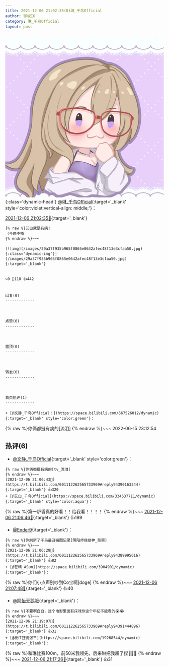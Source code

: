 ```yaml
---
title: 2021-12-06 21:02:35(0)琳_千鸟Official
author: 御坂IO
category: 琳_千鸟Official
layout: post
---
```


![img](/images/c0a88f85ebd0d056f37b114e0748e69556c8b488.jpg){:class='dynamic-head'}
[@琳_千鸟Official](https://space.bilibili.com/1620923329/dynamic){:target='_blank' style='color:violet;vertical-align: middle;'}：

[2021-12-06 21:02:35🔗](https://t.bilibili.com/601112262565733969){:target='_blank'}

~~~
{% raw %}艾白就是有病！
（今晚不播
{% endraw %}~~~

[![img](/images/29a37f935b965f0865e0642afec48f13e3cfaa50.jpg){:class='dynamic-img'}](/images/29a37f935b965f0865e0642afec48f13e3cfaa50.jpg){:target='_blank'}


↪️0 💬118 👍442


回复(0)
-------------



点赞(0)
-------------



置顶(0)
-------------



转发(0)
-------------



首页热评(1)
-------------

+ [@文静_千鸟Official：](https://space.bilibili.com/667526012/dynamic){:target='_blank' style='color:green'}：
~~~
{% raw %}你俩都挺有病的[流泪]
{% endraw %}~~~
2022-06-15 23:12:54


热评(6)
-------------

+ [@文静_千鸟Official](https://space.bilibili.com/667526012/dynamic){:target='_blank' style='color:green'}：
~~~
{% raw %}你俩都挺有病的[tv_流泪]
{% endraw %}~~~
[2021-12-06 21:06:43🔗](https://t.bilibili.com/601112262565733969#reply94390163344){:target='_blank'} 👍320
+ [@艾白_千鸟Official](https://space.bilibili.com/334537711/dynamic){:target='_blank' style='color:aqua'}：
~~~
{% raw %}第一炉香真的好看！！给我看！！！！
{% endraw %}~~~
[2021-12-06 21:06:46🔗](https://t.bilibili.com/601112262565733969#reply94390130240){:target='_blank'} 👍199
+ [@Ender9](https://space.bilibili.com/1986662/dynamic){:target='_blank'}：
~~~
{% raw %}你刷新了千鸟最丑猫图记录[阴阳师缘结神_菜哭]
{% endraw %}~~~
[2021-12-06 21:06:29🔗](https://t.bilibili.com/601112262565733969#reply94389995616){:target='_blank'} 👍82
+ [@苍晴_ASun](https://space.bilibili.com/3904901/dynamic){:target='_blank'}：
~~~
{% raw %}你们小点声别吵到Co宝啊[doge]
{% endraw %}~~~
[2021-12-06 21:07:48🔗](https://t.bilibili.com/601112262565733969#reply94390275440){:target='_blank'} 👍40
+ [@阿怡无鹅哦](https://space.bilibili.com/2144026532/dynamic){:target='_blank'}：
~~~
{% raw %}不要啊白白，这个电影里面有床戏你这个年纪不能看的😭😭
{% endraw %}~~~
[2021-12-06 21:19:07🔗](https://t.bilibili.com/601112262565733969#reply94391444896){:target='_blank'} 👍31
+ [@枝江狂徒张三](https://space.bilibili.com/19268544/dynamic){:target='_blank'}：
~~~
{% raw %}和琳比赛100m，前50米我领先，后来琳把我超了捏🤗🤗🤗
{% endraw %}~~~
[2021-12-06 21:17:26🔗](https://t.bilibili.com/601112262565733969#reply94391227408){:target='_blank'} 👍31


